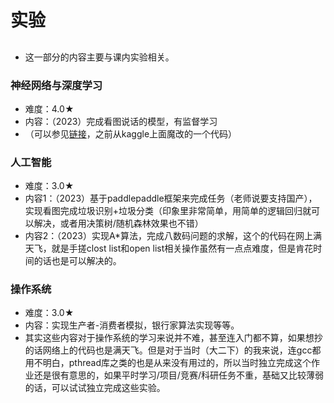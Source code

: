 # 实验
##
- 这一部分的内容主要与课内实验相关。
### 神经网络与深度学习
- 难度：4.0★
- 内容：（2023）完成看图说话的模型，有监督学习
- （可以参见[链接](https://github.com/Justjustifyjudge/Image-caption-COCO)，之前从kaggle上面魔改的一个代码）
### 人工智能
- 难度：3.0★
- 内容1：（2023）基于paddlepaddle框架来完成任务（老师说要支持国产），实现看图完成垃圾识别+垃圾分类（印象里非常简单，用简单的逻辑回归就可以解决，或者用决策树/随机森林效果也不错）
- 内容2：（2023）实现A*算法，完成八数码问题的求解，这个的代码在网上满天飞，就是手搓clost list和open list相关操作虽然有一点点难度，但是肯花时间的话也是可以解决的。
### 操作系统
- 难度：3.0★
- 内容：实现生产者-消费者模拟，银行家算法实现等等。
- 其实这些内容对于操作系统的学习来说并不难，甚至连入门都不算，如果想抄的话网络上的代码也是满天飞。但是对于当时（大二下）的我来说，连gcc都用不明白，pthread库之类的也是从来没有用过的，所以当时独立完成这个作业还是很有意思的，如果平时学习/项目/竞赛/科研任务不重，基础又比较薄弱的话，可以试试独立完成这些实验。